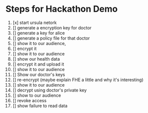 # Steps for Hackathon Demo

1. [x] start ursula netork
1. [] generate a encryption key for doctor
1. [] generate a key for alice
1. [] generate a policy file for that doctor
1. [] show it to our audience,
1. [] encrypt it
1. [] show it to our audience
1. [] show our health data
1. [] encrypt it and upload it
1. [] show it to our audience
1. [] Show our doctor's keys
1. [] re-encrypt (maybe explain FHE a little and why it's interesting)
1. [] show it to our audience
1. [] decrypt using doctor's private key
1. [] show to our audience
1. [] revoke access
1. [] show failure to read data
